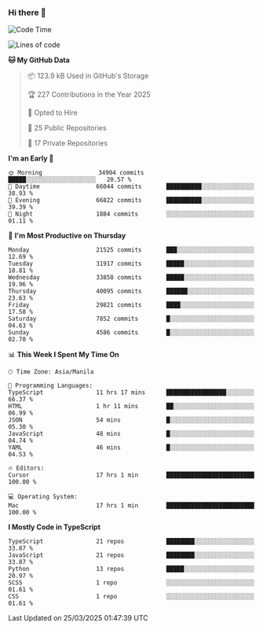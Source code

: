 ### Hi there 👋

<!--START_SECTION:waka-->
![Code Time](http://img.shields.io/badge/Code%20Time-1%2C565%20hrs%207%20mins-blue)

![Lines of code](https://img.shields.io/badge/From%20Hello%20World%20I%27ve%20Written-64.6%20million%20lines%20of%20code-blue)

**🐱 My GitHub Data** 

> 📦 123.9 kB Used in GitHub's Storage 
 > 
> 🏆 227 Contributions in the Year 2025
 > 
> 💼 Opted to Hire
 > 
> 📜 25 Public Repositories 
 > 
> 🔑 17 Private Repositories 
 > 
**I'm an Early 🐤** 

```text
🌞 Morning                34904 commits       █████░░░░░░░░░░░░░░░░░░░░   20.57 % 
🌆 Daytime                66044 commits       ██████████░░░░░░░░░░░░░░░   38.93 % 
🌃 Evening                66822 commits       ██████████░░░░░░░░░░░░░░░   39.39 % 
🌙 Night                  1884 commits        ░░░░░░░░░░░░░░░░░░░░░░░░░   01.11 % 
```
📅 **I'm Most Productive on Thursday** 

```text
Monday                   21525 commits       ███░░░░░░░░░░░░░░░░░░░░░░   12.69 % 
Tuesday                  31917 commits       █████░░░░░░░░░░░░░░░░░░░░   18.81 % 
Wednesday                33858 commits       █████░░░░░░░░░░░░░░░░░░░░   19.96 % 
Thursday                 40095 commits       ██████░░░░░░░░░░░░░░░░░░░   23.63 % 
Friday                   29821 commits       ████░░░░░░░░░░░░░░░░░░░░░   17.58 % 
Saturday                 7852 commits        █░░░░░░░░░░░░░░░░░░░░░░░░   04.63 % 
Sunday                   4586 commits        █░░░░░░░░░░░░░░░░░░░░░░░░   02.70 % 
```


📊 **This Week I Spent My Time On** 

```text
🕑︎ Time Zone: Asia/Manila

💬 Programming Languages: 
TypeScript               11 hrs 17 mins      █████████████████░░░░░░░░   66.37 % 
HTML                     1 hr 11 mins        ██░░░░░░░░░░░░░░░░░░░░░░░   06.99 % 
JSON                     54 mins             █░░░░░░░░░░░░░░░░░░░░░░░░   05.30 % 
JavaScript               48 mins             █░░░░░░░░░░░░░░░░░░░░░░░░   04.74 % 
YAML                     46 mins             █░░░░░░░░░░░░░░░░░░░░░░░░   04.53 % 

🔥 Editors: 
Cursor                   17 hrs 1 min        █████████████████████████   100.00 % 

💻 Operating System: 
Mac                      17 hrs 1 min        █████████████████████████   100.00 % 
```

**I Mostly Code in TypeScript** 

```text
TypeScript               21 repos            ████████░░░░░░░░░░░░░░░░░   33.87 % 
JavaScript               21 repos            ████████░░░░░░░░░░░░░░░░░   33.87 % 
Python                   13 repos            █████░░░░░░░░░░░░░░░░░░░░   20.97 % 
SCSS                     1 repo              ░░░░░░░░░░░░░░░░░░░░░░░░░   01.61 % 
CSS                      1 repo              ░░░░░░░░░░░░░░░░░░░░░░░░░   01.61 % 
```




 Last Updated on 25/03/2025 01:47:39 UTC
<!--END_SECTION:waka-->
